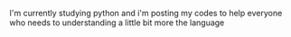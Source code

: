 I'm currently studying python and i'm posting my codes to help everyone who needs to understanding a little bit more the language
